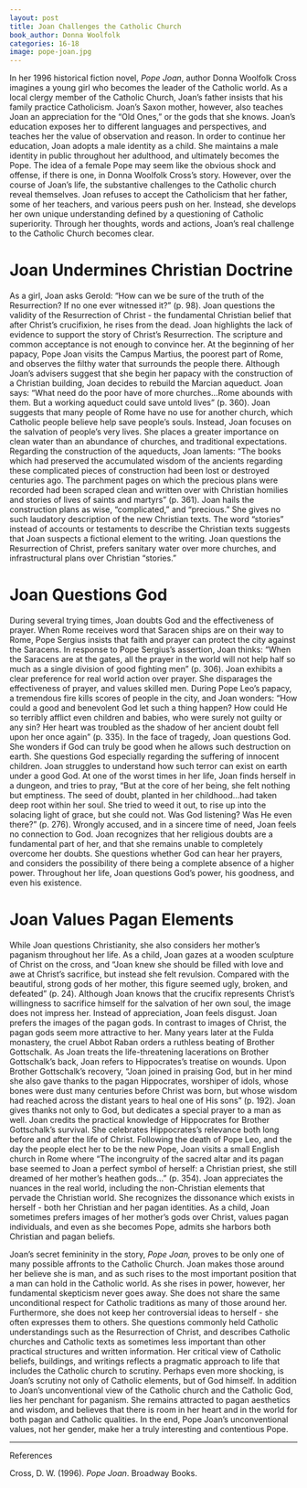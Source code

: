 ```yaml
---
layout: post
title: Joan Challenges the Catholic Church
book_author: Donna Woolfolk
categories: 16-18
image: pope-joan.jpg
---
```


In her 1996 historical fiction novel, *Pope Joan*, author Donna Woolfolk Cross
imagines a young girl who becomes the leader of the Catholic world. As a local
clergy member of the Catholic Church, Joan’s father insists that his family
practice Catholicism. Joan’s Saxon mother, however, also teaches Joan an
appreciation for the “Old Ones,” or the gods that she knows. Joan’s education
exposes her to different languages and perspectives, and teaches her the value
of observation and reason. In order to continue her education, Joan adopts a
male identity as a child. She maintains a male identity in public throughout her
adulthood, and ultimately becomes the Pope. The idea of a female Pope may seem
like the obvious shock and offense, if there is one, in Donna Woolfolk Cross’s
story. However, over the course of Joan’s life, the substantive challenges to
the Catholic church reveal themselves. Joan refuses to accept the Catholicism
that her father, some of her teachers, and various peers push on her. Instead,
she develops her own unique understanding defined by a questioning of Catholic
superiority. Through her thoughts, words and actions, Joan’s real challenge to
the Catholic Church becomes clear.

# Joan Undermines Christian Doctrine

As a girl, Joan asks Gerold: “How can we be sure of the truth of the
Resurrection? If no one ever witnessed it?” (p. 98). Joan questions the validity
of the Resurrection of Christ - the fundamental Christian belief that after
Christ’s crucifixion, he rises from the dead. Joan highlights the lack of
evidence to support the story of Christ’s Resurrection. The scripture and common
acceptance is not enough to convince her. At the beginning of her papacy, Pope
Joan visits the Campus Martius, the poorest part of Rome, and observes the
filthy water that surrounds the people there. Although Joan’s advisers suggest
that she begin her papacy with the construction of a Christian building, Joan
decides to rebuild the Marcian aqueduct. Joan says: “What need do the poor have
of more churches…Rome abounds with them. But a working aqueduct could save
untold lives” (p. 360). Joan suggests that many people of Rome have no use for
another church, which Catholic people believe help save people’s souls. Instead,
Joan focuses on the salvation of people’s very lives. She places a greater
importance on clean water than an abundance of churches, and traditional
expectations. Regarding the construction of the aqueducts, Joan laments: “The
books which had preserved the accumulated wisdom of the ancients regarding these
complicated pieces of construction had been lost or destroyed centuries ago. The
parchment pages on which the precious plans were recorded had been scraped clean
and written over with Christian homilies and stories of lives of saints and
martyrs” (p. 361). Joan hails the construction plans as wise, “complicated,” and
“precious.” She gives no such laudatory description of the new Christian texts.
The word “stories” instead of accounts or testaments to describe the Christian
texts suggests that Joan suspects a fictional element to the writing. Joan
questions the Resurrection of Christ, prefers sanitary water over more churches,
and infrastructural plans over Christian “stories.”

# Joan Questions God

During several trying times, Joan doubts God and the effectiveness of prayer.
When Rome receives word that Saracen ships are on their way to Rome, Pope
Sergius insists that faith and prayer can protect the city against the Saracens.
In response to Pope Sergius’s assertion, Joan thinks: “When the Saracens are at
the gates, all the prayer in the world will not help half so much as a single
division of good fighting men” (p. 306). Joan exhibits a clear preference for
real world action over prayer. She disparages the effectiveness of prayer, and
values skilled men. During Pope Leo’s papacy, a tremendous fire kills scores of
people in the city, and Joan wonders: “How could a good and benevolent God let
such a thing happen? How could He so terribly afflict even children and babies,
who were surely not guilty or any sin? Her heart was troubled as the shadow of
her ancient doubt fell upon her once again” (p. 335). In the face of tragedy,
Joan questions God. She wonders if God can truly be good when he allows such
destruction on earth. She questions God especially regarding the suffering of
innocent children. Joan struggles to understand how such terror can exist on
earth under a good God. At one of the worst times in her life, Joan finds
herself in a dungeon, and tries to pray, “But at the core of her being, she felt
nothing but emptiness. The seed of doubt, planted in her childhood…had taken
deep root within her soul. She tried to weed it out, to rise up into the
solacing light of grace, but she could not. Was God listening? Was He even
there?” (p. 276). Wrongly accused, and in a sincere time of need, Joan feels no
connection to God. Joan recognizes that her religious doubts are a fundamental
part of her, and that she remains unable to completely overcome her doubts. She
questions whether God can hear her prayers, and considers the possibility of
there being a complete absence of a higher power. Throughout her life, Joan
questions God’s power, his goodness, and even his existence.

# Joan Values Pagan Elements

While Joan questions Christianity, she also considers her mother’s paganism
throughout her life. As a child, Joan gazes at a wooden sculpture of Christ on
the cross, and “Joan knew she should be filled with love and awe at Christ’s
sacrifice, but instead she felt revulsion. Compared with the beautiful, strong
gods of her mother, this figure seemed ugly, broken, and defeated” (p. 24).
Although Joan knows that the crucifix represents Christ’s willingness to
sacrifice himself for the salvation of her own soul, the image does not impress
her. Instead of appreciation, Joan feels disgust. Joan prefers the images of the
pagan gods. In contrast to images of Christ, the pagan gods seem more attractive
to her. Many years later at the Fulda monastery, the cruel Abbot Raban orders a
ruthless beating of Brother Gottschalk. As Joan treats the life-threatening
lacerations on Brother Gottschalk’s back, Joan refers to Hippocrates’s treatise
on wounds. Upon Brother Gottschalk’s recovery, “Joan joined in praising God, but
in her mind she also gave thanks to the pagan Hippocrates, worshiper of idols,
whose bones were dust many centuries before Christ was born, but whose wisdom
had reached across the distant years to heal one of His sons” (p. 192). Joan
gives thanks not only to God, but dedicates a special prayer to a man as well.
Joan credits the practical knowledge of Hippocrates for Brother Gottschalk’s
survival. She celebrates Hippocrates’s relevance both long before and after the
life of Christ. Following the death of Pope Leo, and the day the people elect
her to be the new Pope, Joan visits a small English church in Rome where “The
incongruity of the sacred altar and its pagan base seemed to Joan a perfect
symbol of herself: a Christian priest, she still dreamed of her mother’s heathen
gods…” (p. 354). Joan appreciates the nuances in the real world, including the
non-Christian elements that pervade the Christian world. She recognizes the
dissonance which exists in herself - both her Christian and her pagan
identities. As a child, Joan sometimes prefers images of her mother’s gods over
Christ, values pagan individuals, and even as she becomes Pope, admits she
harbors both Christian and pagan beliefs.

Joan’s secret femininity in the story, *Pope Joan,* proves to be only one of
many possible affronts to the Catholic Church. Joan makes those around her
believe she is man, and as such rises to the most important position that a man
can hold in the Catholic world. As she rises in power, however, her fundamental
skepticism never goes away. She does not share the same unconditional respect
for Catholic traditions as many of those around her. Furthermore, she does not
keep her controversial ideas to herself - she often expresses them to others.
She questions commonly held Catholic understandings such as the Resurrection of
Christ, and describes Catholic churches and Catholic texts as sometimes less
important than other practical structures and written information. Her critical
view of Catholic beliefs, buildings, and writings reflects a pragmatic approach
to life that includes the Catholic church to scrutiny. Perhaps even more
shocking, is Joan’s scrutiny not only of Catholic elements, but of God himself.
In addition to Joan’s unconventional view of the Catholic church and the
Catholic God, lies her penchant for paganism. She remains attracted to pagan
aesthetics and wisdom, and believes that there is room in her heart and in the
world for both pagan and Catholic qualities. In the end, Pope Joan’s
unconventional values, not her gender, make her a truly interesting and
contentious Pope.

---
References

Cross, D. W. (1996). *Pope Joan*. Broadway Books.
